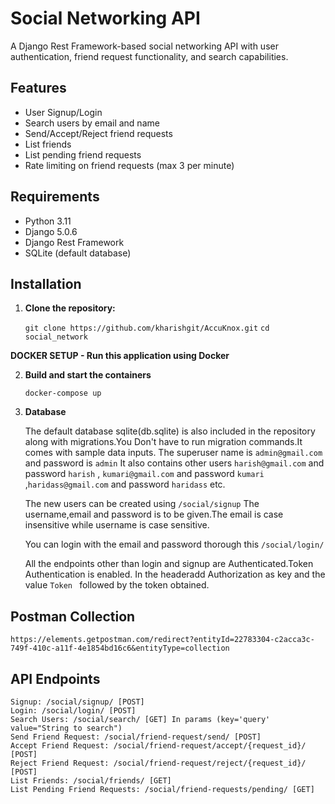 # Social Networking API

A Django Rest Framework-based social networking API with user authentication, friend request functionality, and search capabilities.

## Features

- User Signup/Login
- Search users by email and name
- Send/Accept/Reject friend requests
- List friends
- List pending friend requests
- Rate limiting on friend requests (max 3 per minute)

## Requirements

- Python 3.11
- Django 5.0.6
- Django Rest Framework
- SQLite (default database)

## Installation

1. **Clone the repository:**
   
   `git clone https://github.com/kharishgit/AccuKnox.git`
   `cd social_network`


 **DOCKER SETUP - Run this application using Docker**

2. **Build and start the containers**

    `docker-compose up`

3. **Database**
    
    The default database  sqlite(db.sqlite) is also included in the repository along with migrations.You Don't have to run migration commands.It comes with sample data inputs. The superuser name  is `admin@gmail.com` and password is `admin`
    It also contains other users `harish@gmail.com` and password `harish` , `kumari@gmail.com` and   password `kumari` ,`haridass@gmail.com` and password `haridass` etc.
    
    The new users can be created using `/social/signup` The username,email and password is to be given.The email is case insensitive while username is case sensitive.

    You can login with the email and password thorough this `/social/login/`

    All the endpoints other than login and signup are Authenticated.Token Authentication is enabled. In the headeradd Authorization as key and the value  `Token ` followed by the token obtained.





## Postman Collection

    https://elements.getpostman.com/redirect?entityId=22783304-c2acca3c-749f-410c-a11f-4e1854bd16c6&entityType=collection

## API Endpoints

    Signup: /social/signup/ [POST]
    Login: /social/login/ [POST]
    Search Users: /social/search/ [GET] In params (key='query' value="String to search")
    Send Friend Request: /social/friend-request/send/ [POST]
    Accept Friend Request: /social/friend-request/accept/{request_id}/ [POST]
    Reject Friend Request: /social/friend-request/reject/{request_id}/ [POST]
    List Friends: /social/friends/ [GET]
    List Pending Friend Requests: /social/friend-requests/pending/ [GET]


